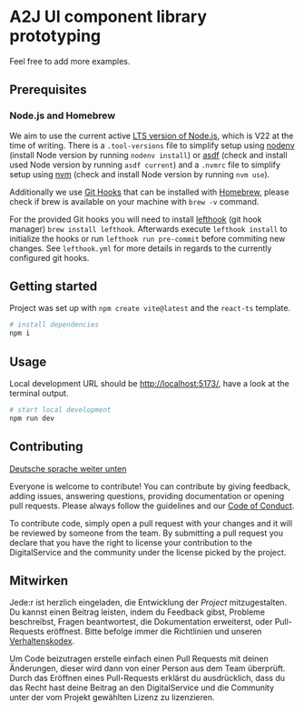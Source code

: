 # A2J UI component library prototyping

Feel free to add more examples.

## Prerequisites

### Node.js and Homebrew

We aim to use the current active [LTS version of Node.js](https://nodejs.dev/en/about/releases/), which is V22 at the time of writing. There is a `.tool-versions` file to simplify setup using [nodenv](https://github.com/nodenv/nodenv) (install Node version by running `nodenv install`) or [asdf](https://github.com/asdf-vm/asdf-nodejs) (check and install used Node version by running `asdf current`) and a `.nvmrc` file to simplify setup using [nvm](https://github.com/nvm-sh/nvm) (check and install Node version by running `nvm use`).

Additionally we use [Git Hooks](#git-hooks) that can be installed with [Homebrew](https://brew.sh/), please check if brew is available on your machine with `brew -v` command.

For the provided Git hooks you will need to install [lefthook](https://github.com/evilmartians/lefthook)
(git hook manager) `brew install lefthook`. Afterwards execute `lefthook install` to initialize the hooks or run `lefthook run pre-commit` before commiting new changes. See `lefthook.yml` for more details in regards to the currently configured git hooks.

## Getting started

Project was set up with `npm create vite@latest` and the `react-ts` template.

```sh
# install dependencies
npm i
```

## Usage

Local development URL should be [http://localhost:5173/](http://localhost:5173/), have a look at the terminal output.

```sh
# start local development
npm run dev
```

## Contributing

[Deutsche sprache weiter unten](#mitwirken)

Everyone is welcome to contribute! You can contribute by giving feedback, adding issues, answering questions, providing documentation or opening pull requests. Please always follow the guidelines and our [Code of Conduct](CODE_OF_CONDUCT.md).

To contribute code, simply open a pull request with your changes and it will be reviewed by someone from the team. By submitting a pull request you declare that you have the right to license your contribution to the DigitalService and the community under the license picked by the project.

## Mitwirken

Jede:r ist herzlich eingeladen, die Entwicklung der _Project_ mitzugestalten. Du kannst einen Beitrag leisten, indem du Feedback gibst, Probleme beschreibst, Fragen beantwortest, die Dokumentation erweiterst, oder Pull-Requests eröffnest. Bitte befolge immer die Richtlinien und unseren [Verhaltenskodex](CODE_OF_CONDUCT.md).

Um Code beizutragen erstelle einfach einen Pull Requests mit deinen Änderungen, dieser wird dann von einer Person aus dem Team überprüft. Durch das Eröffnen eines Pull-Requests erklärst du ausdrücklich, dass du das Recht hast deine Beitrag an den DigitalService und die Community unter der vom Projekt gewählten Lizenz zu lizenzieren.
